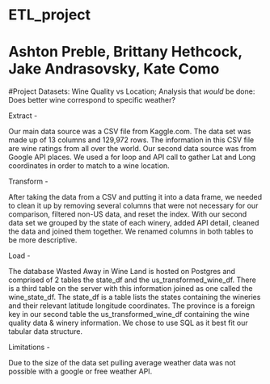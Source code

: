 # ETL_project
# Ashton Preble, Brittany Hethcock, Jake Andrasovsky, Kate Como

#Project Datasets: Wine Quality vs Location; Analysis that *would* be done: Does better wine correspond to specific weather? 


Extract  - 

Our main data source was a CSV file from Kaggle.com. The data set was made up of 13 columns and 129,972 rows. The information in this CSV file are wine ratings from all over the world. Our second data source was from Google API places. We used a for loop and API call to gather Lat and Long coordinates in order to match to a wine location.  

Transform - 

After taking the data from a CSV and putting it into a data frame, we needed to clean it up by removing several columns that were not necessary for our comparison, filtered non-US data, and reset the index.  With our second data set we grouped by the state of each winery, added API detail, cleaned the data and joined them together. We renamed columns in both tables to be more descriptive. 

Load -  

The database Wasted Away in Wine Land is hosted on Postgres and comprised of 2 tables the  state_df and the us_transformed_wine_df. There is a third table on the server with this information joined as one called the wine_state_df.  The state_df is a table lists the states containing the wineries and their relevant latitude longitude coordinates. The province is a foreign key in our second table the us_transformed_wine_df containing the wine quality data & winery information. We chose to use SQL as it best fit our tabular data structure.


Limitations - 

Due to the size of the data set pulling average weather data was not possible with a google or free weather API. 
